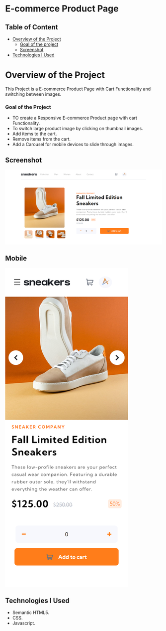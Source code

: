 # E-commerce Product Page
 
 ## Table of Content

 * [Overview of the Project](#overview-of-the-project)
      * [Goal of the project](#goal-of-the-project)
      * [Screenshot](#screenshot)
 * [Technologies I Used](#technologies-i-used)

# Overview of the Project
This Project is a E-commerce Product Page with Cart Functionality and switching between images.

### Goal of the Project
* TO create a Responsive E-commerce Product page with cart Functionality.
* To switch large product image by clicking on thumbnail images.
* Add items to the cart.
* Remove items from the cart.
* Add a Carousel for mobile devices to slide through images.

## Screenshot

![](images/E-commerce-product-page.png)

## Mobile

![](images/E-commerce-product-page-mobile.png)


## Technologies I Used
* Semantic HTML5.
* CSS.
* Javascript.
